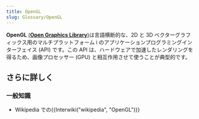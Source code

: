 ```yaml
---
title: OpenGL
slug: Glossary/OpenGL
---
```


**OpenGL** [(**Open Graphics Library**)](http://en.wikipedia.org/wiki/OpenGL#cite_note-3)は言語横断的な、2D と 3D ベクターグラフィックス用のマルチプラットフォーム i のアプリケーションプログラミングインターフェイス (API) です。この API は、ハードウェアで加速したレンダリングを得るため、画像プロセッサー (GPU) と相互作用させて使うことが典型的です。

## さらに詳しく

### 一般知識

- Wikipedia での{{Interwiki("wikipedia", "OpenGL")}}
